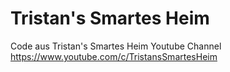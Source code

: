 # Tristan's Smartes Heim
Code aus Tristan's Smartes Heim Youtube Channel 
https://www.youtube.com/c/TristansSmartesHeim
